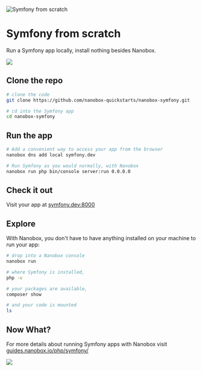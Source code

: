 ![Symfony from scratch](https://guides.nanobox.io/assets/quickstart-icons/symfony.png)

# Symfony from scratch

Run a Symfony app locally, install nothing besides Nanobox.

<a href="https://nanobox.io/download"><img src="https://guides.nanobox.io/assets/quickstart-icons/download.png" /></a>


## Clone the repo

```bash
# clone the code
git clone https://github.com/nanobox-quickstarts/nanobox-symfony.git

# cd into the Symfony app
cd nanobox-symfony
```

## Run the app

```bash
# Add a convenient way to access your app from the browser
nanobox dns add local symfony.dev

# Run Symfony as you would normally, with Nanobox
nanobox run php bin/console server:run 0.0.0.0
```

## Check it out

Visit your app at <a href="http://symfony.dev:8000" target="\_blank">symfony.dev:8000</a>

## Explore

With Nanobox, you don't have to have anything installed on your machine to run your app:

```bash
# drop into a Nanobox console
nanobox run

# where Symfony is installed,
php -v

# your packages are available,
composer show

# and your code is mounted
ls
```

## Now What?
For more details about running Symfony apps with Nanobox visit [guides.nanobox.io/php/symfony/](https://guides.nanobox.io/php/symfony/)

<a href="https://nanobox.io"><img src="https://guides.nanobox.io/assets/quickstart-icons/footer.png" /></a>

